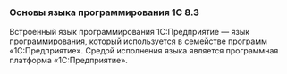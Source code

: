 ### Основы языка программирования 1С 8.3

Встроенный язык программирования 1С:Предприятие — язык программирования, который используется в семействе программ «1С:Предприятие». Средой исполнения языка является программная платформа «1С:Предприятие».